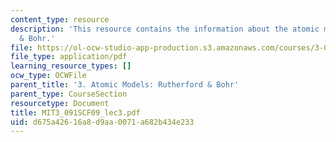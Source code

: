 ```yaml
---
content_type: resource
description: 'This resource contains the information about the atomic models: Rutherford
  & Bohr.'
file: https://ol-ocw-studio-app-production.s3.amazonaws.com/courses/3-091sc-introduction-to-solid-state-chemistry-fall-2010/d675a42616a8d9aa0071a682b434e233_MIT3_091SCF09_lec3.pdf
file_type: application/pdf
learning_resource_types: []
ocw_type: OCWFile
parent_title: '3. Atomic Models: Rutherford & Bohr'
parent_type: CourseSection
resourcetype: Document
title: MIT3_091SCF09_lec3.pdf
uid: d675a426-16a8-d9aa-0071-a682b434e233
---
```

